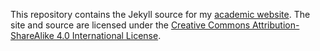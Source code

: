 This repository contains the Jekyll source for my [academic
website](http://people.csail.mit.edu/boston).
The site and source are licensed under the [Creative Commons
Attribution-ShareAlike 4.0 International
License](https://creativecommons.org/licenses/by-sa/4.0/).

